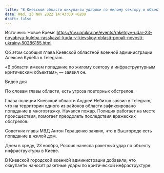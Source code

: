 ```yaml
---
title: "В Киевской области оккупанты ударили по жилому сектору и объектам критической инфраструктуры"
date: Wed, 23 Nov 2022 14:43:00 +0200
draft: false
---
```

Источник: Новое Время https://nv.ua/ukraine/events/raketnyy-udar-23-noyabrya-kuleba-rasskazal-kuda-v-kievskoy-oblasti-popali-novosti-ukrainy-50286155.html


Об этом сообщил глава Киевской областной военной администрации Алексей Кулеба в Telegram.

«В области имеем попадание по жилому сектору и инфраструктурным критическим объектам», — заявил он.

 Видео дня   

По словам главы области, есть угроза повторных обстрелов.

Глава полиции Киевской области Андрей Небитов заявил в Telegram, что на территории одного из районов области зафиксировано попадание в многоэтажку. Начался пожар. Полиция работает на месте происшествия, помогает преодолеть последствия вражеских обстрелов.

Советник главы МВД Антон Геращенко заявил, что в Вышгороде есть попадание в жилой дом.

Днем в среду, 23 ноября, Россия нанесла ракетный удар по объекту инфраструктуры в Киеве.

В Киевской городской военной администрации добавили, что оккупанты наносят ракетные удары по критической инфраструктуре.


